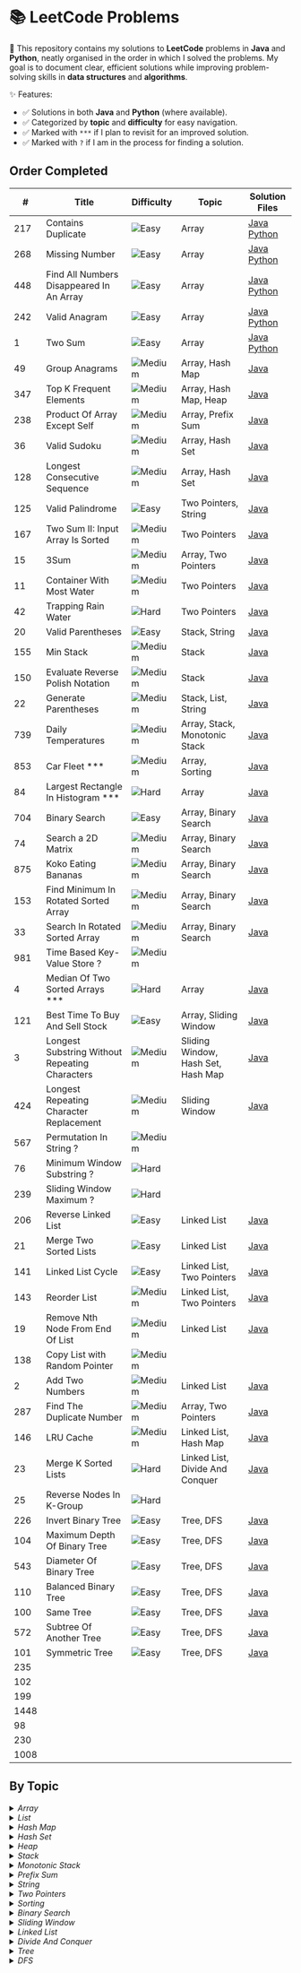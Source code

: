 # 📚 LeetCode Problems

📁 This repository contains my solutions to **LeetCode** problems in **Java** and **Python**, neatly organised in the order in which I solved the problems. My goal is to document clear, efficient solutions while improving problem-solving skills in **data structures** and **algorithms**.  

✨ Features:
- ✅ Solutions in both **Java** and **Python** (where available).
- ✅ Categorized by **topic** and **difficulty** for easy navigation.
- ✅ Marked with `***` if I plan to revisit for an improved solution.
- ✅ Marked with `?` if I am in the process for finding a solution. 


## Order Completed 
  
| #    | Title                                   | Difficulty                                            | Topic  | Solution Files                                                                                 |
|------|-----------------------------------------|-------------------------------------------------------|--------|------------------------------------------------------------------------------------------------|
|  217 | Contains Duplicate                      | ![Easy](https://img.shields.io/badge/Easy-green)      | Array  | [Java](Java/ContainsDuplicate.java) [Python](Python/ContainsDuplicate.py)                      |
|  268 | Missing Number                          | ![Easy](https://img.shields.io/badge/Easy-green)      | Array  | [Java](Java/MissingNumber.java) [Python](Python/MissingNumber.py)                              |
|  448 | Find All Numbers Disappeared In An Array| ![Easy](https://img.shields.io/badge/Easy-green)      | Array  | [Java](Java/FindAllNumbersDisappearedInAnArray.java) [Python](Python/FindAllNumbersDisappearedInAnArray.py) | 
|  242 | Valid Anagram                           | ![Easy](https://img.shields.io/badge/Easy-green)      | Array  | [Java](Java/ValidAnagram.java) [Python](Python/ValidAnagram.py)                                |
|    1 | Two Sum                                 | ![Easy](https://img.shields.io/badge/Easy-green)      | Array  | [Java](Java/TwoSum.java) [Python](Python/TwoSum.py)                                            |
|   49 | Group Anagrams                          | ![Medium](https://img.shields.io/badge/Medium-orange) | Array, Hash Map |  [Java](Java/GroupAnagrams.java)                                                      |
|  347 | Top K Frequent Elements                 | ![Medium](https://img.shields.io/badge/Medium-orange) | Array, Hash Map, Heap | [Java](Java/TopKFrequentElements.java)                                          |
|  238 | Product Of Array Except Self            | ![Medium](https://img.shields.io/badge/Medium-orange) | Array, Prefix Sum | [Java](Java/ProductOfArrayExceptSelf.java)                                          |
|   36 | Valid Sudoku                            | ![Medium](https://img.shields.io/badge/Medium-orange) | Array, Hash Set | [Java](Java/ValidSudoku.java)                                                         |
|  128 | Longest Consecutive Sequence            | ![Medium](https://img.shields.io/badge/Medium-orange) | Array, Hash Set | [Java](Java/LongestConsecutiveSequence.java)                                          |
|  125 | Valid Palindrome                        | ![Easy](https://img.shields.io/badge/Easy-green)      | Two Pointers, String | [Java](Java/ValidPalindrome.java)                                                |
|  167 | Two Sum II: Input Array Is Sorted       | ![Medium](https://img.shields.io/badge/Medium-orange) | Two Pointers | [Java](Java/TwoSumII.java)                                                               |
|   15 | 3Sum                                    | ![Medium](https://img.shields.io/badge/Medium-orange) | Array, Two Pointers | [Java](Java/3Sum.java)                                                            |
|   11 | Container With Most Water               | ![Medium](https://img.shields.io/badge/Medium-orange) | Two Pointers | [Java](Java/ContainerWithMostWater.java)                                                 |
|   42 | Trapping Rain Water                     | ![Hard](https://img.shields.io/badge/Hard-%238B0000)  | Two Pointers | [Java](Java/TrappingRainWater.java)                                                      |
|   20 | Valid Parentheses                       | ![Easy](https://img.shields.io/badge/Easy-green)      | Stack, String | [Java](Java/ValidParentheses.java)                                                      |
|  155 | Min Stack                               | ![Medium](https://img.shields.io/badge/Medium-orange) | Stack | [Java](Java/MinStack.java)                                                                      |
|  150 | Evaluate Reverse Polish Notation        | ![Medium](https://img.shields.io/badge/Medium-orange) | Stack | [Java](Java/EvaluateReversePolishNotation.java)                                                 |
|   22 | Generate Parentheses                    | ![Medium](https://img.shields.io/badge/Medium-orange) | Stack, List, String | [Java](Java/GenerateParentheses.java)                                             |
|  739 | Daily Temperatures                      | ![Medium](https://img.shields.io/badge/Medium-orange) | Array, Stack, Monotonic Stack | [Java](Java/DailyTemperatures.java)                                     |
|  853 | Car Fleet ***                           | ![Medium](https://img.shields.io/badge/Medium-orange) | Array, Sorting | [Java](Java/CarFleet.java)                                                             |
|   84 | Largest Rectangle In Histogram ***      | ![Hard](https://img.shields.io/badge/Hard-%238B0000)  | Array | [Java](Java/LargestRectangleInHistogram.java)                                                   |
|  704 | Binary Search                           | ![Easy](https://img.shields.io/badge/Easy-green)      | Array, Binary Search | [Java](Java/BinarySearch.java)                                                  | 
|   74 | Search a 2D Matrix                      | ![Medium](https://img.shields.io/badge/Medium-orange) | Array, Binary Search | [Java](Java/SearchA2DMatrix.java)                                               | 
|  875 | Koko Eating Bananas                     | ![Medium](https://img.shields.io/badge/Medium-orange) | Array, Binary Search | [Java](Java/KokoEatingBananas.java)                                              |
|  153 | Find Minimum In Rotated Sorted Array    | ![Medium](https://img.shields.io/badge/Medium-orange) | Array, Binary Search | [Java](Java/FindMinimumInRotatedSortedArray.java)                                |
|   33 | Search In Rotated Sorted Array          | ![Medium](https://img.shields.io/badge/Medium-orange) | Array, Binary Search | [Java](Java/SearchInRotatedSortedArray.java)                                     |
|  981 | Time Based Key-Value Store ?            | ![Medium](https://img.shields.io/badge/Medium-orange) |                      |                                                                                  |
|    4 | Median Of Two Sorted Arrays ***         | ![Hard](https://img.shields.io/badge/Hard-%238B0000)  | Array | [Java](Java/MedianOfTwoSortedArrays.java)                                                       |
|  121 | Best Time To Buy And Sell Stock         | ![Easy](https://img.shields.io/badge/Easy-green)      | Array, Sliding Window | [Java](Java/BestTimeToBuyAndSellStock.java)                                     |
|    3 | Longest Substring Without Repeating Characters| ![Medium](https://img.shields.io/badge/Medium-orange)| Sliding Window, Hash Set, Hash Map | [Java](Java/LongestSubstringWithoutRepeatingCharacters.java) | 
|  424 | Longest Repeating Character Replacement | ![Medium](https://img.shields.io/badge/Medium-orange) | Sliding Window | [Java](Java/LongestRepeatingCharacterReplacement.java)                                 |
|  567 | Permutation In String ?                 | ![Medium](https://img.shields.io/badge/Medium-orange) |                 |                                                                                       |
|   76 | Minimum Window Substring ?              | ![Hard](https://img.shields.io/badge/Hard-%238B0000)  |                 |                                                                                       |
|  239 | Sliding Window Maximum ?                | ![Hard](https://img.shields.io/badge/Hard-%238B0000)  |                 |                                                                                       |
|  206 | Reverse Linked List                     | ![Easy](https://img.shields.io/badge/Easy-green)      | Linked List     | [Java](Java/ReverseLinkedList.java)                                                   |
|   21 | Merge Two Sorted Lists                  | ![Easy](https://img.shields.io/badge/Easy-green)      | Linked List     | [Java](Java/MergeTwoSortedLists.java)                                                 |
|  141 | Linked List Cycle                       | ![Easy](https://img.shields.io/badge/Easy-green)      | Linked List, Two Pointers | [Java](Java/LinkedListCycle.java)                                           |
|  143 | Reorder List                            | ![Medium](https://img.shields.io/badge/Medium-orange) | Linked List, Two Pointers | [Java](Java/ReorderList.java)                                               |
|   19 | Remove Nth Node From End Of List        | ![Medium](https://img.shields.io/badge/Medium-orange) | Linked List     | [Java](Java/RemoveNthNodeFromEndOfList.java)                                          |
|  138 | Copy List with Random Pointer           | ![Medium](https://img.shields.io/badge/Medium-orange) |                 |                                                                                       |
|    2 | Add Two Numbers                         | ![Medium](https://img.shields.io/badge/Medium-orange) | Linked List     | [Java](Java/AddTwoNumbers.java)                                                       |
|  287 | Find The Duplicate Number               | ![Medium](https://img.shields.io/badge/Medium-orange) | Array, Two Pointers | [Java](Java/FindTheDuplicateNumber.java)                                          |
|  146 | LRU Cache                               | ![Medium](https://img.shields.io/badge/Medium-orange) | Linked List, Hash Map | [Java](Java/LRUCache.java)                                                      |
|   23 | Merge K Sorted Lists                    | ![Hard](https://img.shields.io/badge/Hard-%238B0000)  | Linked List, Divide And Conquer| [Java](Java/MergeKSortedLists.java)                                    |
|   25 | Reverse Nodes In K-Group                | ![Hard](https://img.shields.io/badge/Hard-%238B0000)  |                 |                                                                                       |
|  226 | Invert Binary Tree                      | ![Easy](https://img.shields.io/badge/Easy-green)      | Tree, DFS |  [Java](Java/InvertBinaryTree.java)                                                         |
|  104 | Maximum Depth Of Binary Tree            | ![Easy](https://img.shields.io/badge/Easy-green)      | Tree, DFS |  [Java](Java/MaximumDepthOfBinaryTree.java)                                                 |
|  543 | Diameter Of Binary Tree                 | ![Easy](https://img.shields.io/badge/Easy-green)      | Tree, DFS |  [Java](Java/DiameterOfBinaryTree.java)                                                     |
|  110 | Balanced Binary Tree                    | ![Easy](https://img.shields.io/badge/Easy-green)      | Tree, DFS |  [Java](Java/BalancedBinaryTree.java)                                                       |
|  100 | Same Tree                               | ![Easy](https://img.shields.io/badge/Easy-green)      | Tree, DFS |  [Java](Java/SameTree.java)                                                                 |
|  572 | Subtree Of Another Tree                 | ![Easy](https://img.shields.io/badge/Easy-green)      | Tree, DFS |  [Java](Java/SubtreeOfAnotherTree.java)                                                     |
|  101 | Symmetric Tree                          | ![Easy](https://img.shields.io/badge/Easy-green)      | Tree, DFS |  [Java](Java/SymmetricTree.java)                                                            |
|  235 |
|  102 |
|  199 |
| 1448 |
|   98 |
|  230 |
| 1008 |

## By Topic 

<details>
<summary><i> Array </i></summary>
  
| #   | Title                                    | Difficulty | Solution File                                                                                               |
|-----|------------------------------------------|------------|-------------------------------------------------------------------------------------------------------------|
| 217 | Contains Duplicate                       | Easy       | [Java](Java/ContainsDuplicate.java) [Python](Python/ContainsDuplicate.py)                                   |
| 268 | Missing Number                           | Easy       | [Java](Java/MissingNumber.java) [Python](Python/MissingNumber.py)                                           |
| 448 | Find All Numbers Disappeared In An Array | Easy       | [Java](Java/FindAllNumbersDisappearedInAnArray.java) [Python](Python/FindAllNumbersDisappearedInAnArray.py) | 
| 242 | Valid Anagram                            | Easy       | [Java](Java/ValidAnagram.java) [Python](Python/ValidAnagram.py)                                             |
|   1 | Two Sum                                  | Easy       | [Java](Java/TwoSum.java) [Python](Python/TwoSum.py)                                                         |
|  49 | Group Anagrams                           | Medium     | [Java](Java/GroupAnagrams.java)                                                                             |
| 347 | Top K Frequent Elements                  | Medium     | [Java](Java/TopKFrequentElements.java)                                                                      |
| 238 | Product Of Array Except Self             | Medium     | [Java](Java/ProductOfArrayExceptSelf.java)                                                                  |
|  36 | Valid Sudoku                             | Medium     | [Java](Java/ValidSudoku.java)                                                                               |
| 128 | Longest Consecutive Sequence             | Medium     | [Java](Java/LongestConsecutiveSequence.java)                                                                |
| 15  | 3Sum                                     | Medium     | [Java](Java/3Sum.java)                                                                                      |
| 739 | Daily Temperatures                       | Medium     | [Java](Java/DailyTemperatures.java)                                                                         |
| 853 | Car Fleet                                | Medium     | [Java](Java/CarFleet.java)                                                                                  |
|  84 | Largest Rectangle In Histogram           | Hard       | [Java](Java/LargestRectangleInHistogram.java)                                                               |
| 704 | Binary Search                            | Easy       | [Java](Java/BinarySearch.java)                                                                              | 
|  74 | Search a 2D Matrix                       | Medium     | [Java](Java/SearchA2DMatrix.java)                                                                           | 
| 875 | Koko Eating Bananas                      | Medium     | [Java](Java/KokoEatingBananas.java)                                                                         |
| 153 | Find Minimum In Rotated Sorted Array     | Medium     | [Java](Java/FindMinimumInRotatedSortedArray.java)                                                           |
|  33 | Search In Rotated Sorted Array           | Medium     | [Java](Java/SearchInRotatedSortedArray.java)                                                                |  
|   4 | Median Of Two Sorted Arrays              | Hard       | [Java](Java/MedianOfTwoSortedArrays.java)                                                                   |
| 121 | Best Time to Buy And Sell Stock          | Easy       | [Java](Java/BestTimeToBuyAndSellStock.java)                                                                 |
| 287 | Find The Duplicate Number                | Medium     | [Java](Java/FindTheDuplicateNumber.java)                                                                    |

</details>


<details> 
<summary><i> List </i> </summary>
  
| #   | Title                                    | Difficulty | Solution File                                                                              |
|-----|------------------------------------------|------------|--------------------------------------------------------------------------------------------|
|  22 | Generate Parentheses                     | Medium     | [Java](Java/GenerateParentheses.java)                                                      |

</details>


<details>
<summary><i> Hash Map </i> </summary>
  
| #   | Title                                    | Difficulty | Solution File                                                                              |
|-----|------------------------------------------|------------|--------------------------------------------------------------------------------------------|
|  49 | Group Anagrams                           | Medium     |  [Java](Java/GroupAnagrams.java)                                                           |
| 347 | Top K Frequent Elements                  | Medium     | [Java](Java/TopKFrequentElements.java)                                                     |
|   3 | Longest Substring Without Repeating Characters| Medium | [Java](Java/LongestSubstringWithoutRepeatingCharacters.java)                              |
| 146 | LRU Cache                                | Medium     | [Java](Java/LRUCache.java)                                                                 |

</details>


<details>
<summary><i> Hash Set </i> </summary>
  
| #   | Title                                    | Difficulty | Solution File                                                                              |
|-----|------------------------------------------|------------|--------------------------------------------------------------------------------------------|
|  36 | Valid Sudoku                             | Medium     | [Java](Java/ValidSudoku.java)                                                              |
| 128 | Longest Consecutive Sequence             | Medium     | [Java](Java/LongestConsecutiveSequence.java)                                               |
|   3 | Longest Substring Without Repeating Characters  | Medium | [Java](Java/LongestSubstringWithoutRepeatingCharacters.java)                            |

</details>


<details>
<summary><i> Heap </i> </summary>

| #   | Title                                    | Difficulty | Solution File                                                                              |
|-----|------------------------------------------|------------|--------------------------------------------------------------------------------------------|
| 347 | Top K Frequent Elements                  | Medium     | [Java](Java/TopKFrequentElements.java)                                                     |

</details>


<details>
<summary><i> Stack </i> </summary>
  
| #   | Title                                    | Difficulty | Solution File                                                                              |
|-----|------------------------------------------|------------|--------------------------------------------------------------------------------------------|
| 20  | Valid Parentheses                        | Easy       | [Java](Java/ValidParentheses.java)                                                         |
| 155 | Min Stack                                | Medium     | [Java](Java/MinStack.java)                                                                 |
| 150 | Evaluate Reverse Polish Notation         | Medium     | [Java](Java/EvaluateReversePolishNotation.java)                                            |
|  22 | Generate Parentheses                     | Medium     | [Java](Java/GenerateParentheses.java)                                                      |
| 739 | Daily Temperatures                       | Medium     | [Java](Java/DailyTemperatures.java)                                                        |

</details>


<details>
<summary><i> Monotonic Stack </i> </summary>
  
| #   | Title                                    | Difficulty | Solution File                                                                              |
|-----|------------------------------------------|------------|--------------------------------------------------------------------------------------------|
| 739 | Daily Temperatures                       | Medium     | [Java](Java/DailyTemperatures.java)                                                        |

</details>


<details>
<summary><i> Prefix Sum </i> </summary>

| #   | Title                                    | Difficulty | Solution File                                                                              |
|-----|------------------------------------------|------------|--------------------------------------------------------------------------------------------|
| 238 | Product Of Array Except Self             | Medium     | [Java](Java/ProductOfArrayExceptSelf.java)                                                 |

</details>


<details>
<summary><i> String </i> </summary>

| #   | Title                                    | Difficulty | Solution File                                                                              |
|-----|------------------------------------------|------------|--------------------------------------------------------------------------------------------|
| 125 | Valid Palindrome                         | Easy       | [Java](Java/ValidPalindrome.java)                                                          |
| 20  | Valid Parentheses                        | Easy       | [Java](Java/ValidParentheses.java)                                                         |
|  22 | Generate Parentheses                     | Medium     | [Java](Java/GenerateParentheses.java)                                                      |

</details>


<details>
<summary><i> Two Pointers </i> </summary>

| #   | Title                                    | Difficulty | Solution File                                                                              |
|-----|------------------------------------------|------------|--------------------------------------------------------------------------------------------|
| 125 | Valid Palindrome                         | Easy       | [Java](Java/ValidPalindrome.java)                                                          |
| 167 | Two Sum II: Input Array Is Sorted        | Medium     | [Java](Java/TwoSumII.java)                                                                 |
| 15  | 3Sum                                     | Medium     | [Java](Java/3Sum.java)                                                                     |
| 11  | Container With Most Water                | Medium     | [Java](Java/ContainerWithMostWater.java)                                                   |
| 42  | Trapping Rain Water                      | Hard       | [Java](Java/TrappingRainWater.java)                                                        |
| 141 | Linked List Cycle                        | Easy       | [Java](Java/LinkedListCycle.java)                                                          |
| 143 | Reorder List                             | Medium     | [Java](Java/ReorderList.java)                                                              |
| 287 | Find The Duplicate Number                | Medium     | [Java](Java/FindTheDuplicateNumber.java)                                                   |


</details>


<details>
<summary><i> Sorting </i></summary>
  
| #   | Title                                    | Difficulty | Solution File                                                                               |
|-----|------------------------------------------|------------|---------------------------------------------------------------------------------------------|
| 853 | Car Fleet                                | Medium     | [Java](Java/CarFleet.java)                                                                  |

</details>


<details>
<summary><i> Binary Search </i></summary>
  
| #   | Title                                    | Difficulty | Solution File                                                                               |
|-----|------------------------------------------|------------|---------------------------------------------------------------------------------------------|
| 704 | Binary Search                            | Easy       | [Java](Java/BinarySearch.java)                                                              | 
|  74 | Search a 2D Matrix                       | Medium     | [Java](Java/SearchA2DMatrix.java)                                                           | 
| 875 | Koko Eating Bananas                      | Medium     | [Java](Java/KokoEatingBananas.java)                                                         |
| 153 | Find Minimum In Rotated Sorted Array     | Medium     | [Java](Java/FindMinimumInRotatedSortedArray.java)                                           |
|  33 | Search In Rotated Sorted Array           | Medium     | [Java](Java/SearchInRotatedSortedArray.java)                                                |

</details>


<details>
<summary><i> Sliding Window </i></summary>
  
| #   | Title                                           | Difficulty | Solution File                                                                         |
|-----|-------------------------------------------------|------------|---------------------------------------------------------------------------------------|
|   3 | Longest Substring Without Repeating Characters  | Medium     | [Java](Java/LongestSubstringWithoutRepeatingCharacters.java)                          | 
| 424 | Longest Repeating Character Replacement         | Medium     | [Java](Java/LongestRepeatingCharacterReplacement.java)                                |

</details>


<details>
<summary><i> Linked List </i></summary>
  
| #   | Title                                    | Difficulty | Solution File                                                                               |
|-----|------------------------------------------|------------|---------------------------------------------------------------------------------------------|
| 206 | Reverse Linked List                      | Easy       | [Java](Java/ReverseLinkedList.java)                                                         |
|  21 | Merge Two Sorted Lists                   | Easy       | [Java](Java/MergeTwoSortedLists.java)                                                       |
| 141 | Linked List Cycle                        | Easy       | [Java](Java/LinkedListCycle.java)                                                           |
| 143 | Reorder List                             | Medium     | [Java](Java/ReorderList.java)                                                               |
|  19 | Remove Nth Node From End Of List         | Medium     | [Java](Java/RemoveNthNodeFromEndOfList.java)                                                |
|   2 | Add Two Numbers                          | Medium     | [Java](Java/AddTwoNumbers.java)                                                             |
| 146 | LRU Cache                                | Medium     | [Java](Java/LRUCache.java)                                                                  |
|  23 | Merge K Sorted Lists                     | Hard       | [Java](Java/MergeKSortedLists.java)                                                         |

</details>


<details>
<summary><i> Divide And Conquer </i></summary>
  
| #   | Title                                    | Difficulty | Solution File                                                                               |
|-----|------------------------------------------|------------|---------------------------------------------------------------------------------------------|
|  23 | Merge K Sorted Lists                     | Hard       | [Java](Java/MergeKSortedLists.java)                                                         |

</details>


<details> 
<summary><i> Tree </i></summary>

| #   | Title                                    | Difficulty | Solution File                                                                               |
|-----|------------------------------------------|------------|---------------------------------------------------------------------------------------------|
| 226 | Invert Binary Tree                       | Easy       | [Java](Java/InvertBinaryTree.java)                                                          |
| 104 | Maximum Depth Of Binary Tree             | Easy       | [Java](Java/MaximumDepthOfBinaryTree.java)                                                  |
| 543 | Diameter Of Binary Tree                  | Easy       | [Java](Java/DiameterOfBinaryTree.java)                                                      |
| 110 | Balanced Binary Tree                     | Easy       | [Java](Java/BalancedBinaryTree.java)                                                        |
| 100 | Same Tree                                | Easy       | [Java](Java/SameTree.java)                                                                  |
| 572 | Subtree Of Another Tree                  | Easy       | [Java](Java/SubtreeOfAnotherTree.java)                                                      |
| 101 | Symmetric Tree                           | Easy       |  [Java](Java/SymmetricTree.java)                                                            |

</details>


<details> 
<summary><i> DFS </i></summary>

| #   | Title                                    | Difficulty | Solution File                                                                               |
|-----|------------------------------------------|------------|---------------------------------------------------------------------------------------------|
| 226 | Invert Binary Tree                       | Easy       | [Java](Java/InvertBinaryTree.java)                                                          |
| 104 | Maximum Depth Of Binary Tree             | Easy       | [Java](Java/MaximumDepthOfBinaryTree.java)                                                  |
| 543 | Diameter Of Binary Tree                  | Easy       | [Java](Java/DiameterOfBinaryTree.java)                                                      |
| 110 | Balanced Binary Tree                     | Easy       | [Java](Java/BalancedBinaryTree.java)                                                        |
| 100 | Same Tree                                | Easy       | [Java](Java/SameTree.java)                                                                  |
| 572 | Subtree Of Another Tree                  | Easy       | [Java](Java/SubtreeOfAnotherTree.java)                                                      |
| 101 | Symmetric Tree                           | Easy       |  [Java](Java/SymmetricTree.java)                                                            |

</details>

